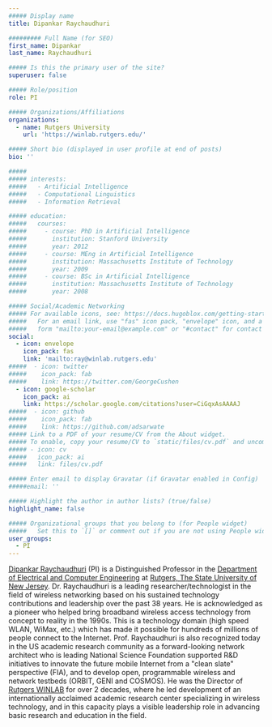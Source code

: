 ```yaml
---
##### Display name
title: Dipankar Raychaudhuri

######### Full Name (for SEO)
first_name: Dipankar
last_name: Raychaudhuri

##### Is this the primary user of the site?
superuser: false

##### Role/position
role: PI

##### Organizations/Affiliations
organizations:
  - name: Rutgers University
    url: 'https://winlab.rutgers.edu/'

##### Short bio (displayed in user profile at end of posts)
bio: ''

#####
##### interests:
#####   - Artificial Intelligence
#####   - Computational Linguistics
#####   - Information Retrieval

##### education:
#####   courses:
#####     - course: PhD in Artificial Intelligence
#####       institution: Stanford University
#####       year: 2012
#####     - course: MEng in Artificial Intelligence
#####       institution: Massachusetts Institute of Technology
#####       year: 2009
#####     - course: BSc in Artificial Intelligence
#####       institution: Massachusetts Institute of Technology
#####       year: 2008

##### Social/Academic Networking
##### For available icons, see: https://docs.hugoblox.com/getting-started/page-builder/#icons
#####   For an email link, use "fas" icon pack, "envelope" icon, and a link in the
#####   form "mailto:your-email@example.com" or "#contact" for contact widget.
social:
  - icon: envelope
    icon_pack: fas
    link: 'mailto:ray@winlab.rutgers.edu'
#####  - icon: twitter
#####    icon_pack: fab
#####    link: https://twitter.com/GeorgeCushen
  - icon: google-scholar
    icon_pack: ai
    link: https://scholar.google.com/citations?user=CiGqxAsAAAAJ
#####  - icon: github
#####    icon_pack: fab
#####    link: https://github.com/adsarwate
##### Link to a PDF of your resume/CV from the About widget.
##### To enable, copy your resume/CV to `static/files/cv.pdf` and uncomment the lines below.
##### - icon: cv
#####   icon_pack: ai
#####   link: files/cv.pdf

##### Enter email to display Gravatar (if Gravatar enabled in Config)
#####email: ''

##### Highlight the author in author lists? (true/false)
highlight_name: false

##### Organizational groups that you belong to (for People widget)
#####   Set this to `[]` or comment out if you are not using People widget.
user_groups:
  - PI
---
```


[Dipankar Raychaudhuri](https://www.ece.rutgers.edu/dipankar-raychaudhuri) (PI) is a Distinguished Professor in the [Department of Electrical and Computer Engineering](https://www.ece.rutgers.edu) at [Rutgers, The State University of New Jersey](https://www.rutgers.edu). Dr. Raychaudhuri is a leading researcher/technologist in the field of wireless networking based on his sustained technology contributions and leadership over the past 38 years. He is acknowledged as a pioneer who helped bring broadband wireless access technology from concept to reality in the 1990s. This is a technology domain (high speed WLAN, WiMax, etc.) which has made it possible for hundreds of millions of people connect to the Internet. Prof. Raychaudhuri is also recognized today in the US academic research community as a forward-looking network architect who is leading National Science Foundation supported R&D initiatives to innovate the future mobile Internet from a "clean slate" perspective (FIA), and to develop open, programmable wireless and network testbeds (ORBIT, GENI and COSMOS).  He was the Director of [Rutgers WINLAB](https://winlab.rutgers.edu/) for over 2 decades, where he led development of an internationally acclaimed academic research center specializing in wireless technology, and in this capacity plays a visible leadership role in advancing basic research and education in the field. 